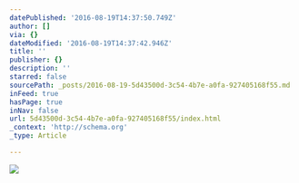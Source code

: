 ```yaml
---
datePublished: '2016-08-19T14:37:50.749Z'
author: []
via: {}
dateModified: '2016-08-19T14:37:42.946Z'
title: ''
publisher: {}
description: ''
starred: false
sourcePath: _posts/2016-08-19-5d43500d-3c54-4b7e-a0fa-927405168f55.md
inFeed: true
hasPage: true
inNav: false
url: 5d43500d-3c54-4b7e-a0fa-927405168f55/index.html
_context: 'http://schema.org'
_type: Article

---
```

![](https://imgflo.herokuapp.com/graph/vahj1ThiexotieMo/c0273d36b435513110ef0ce924405aac/croprotate.jpg?cropheight=1019&cropwidth=1257&degrees=0&input=https%3A%2F%2Fthe-grid-user-content.s3-us-west-2.amazonaws.com%2F993ff795-27d1-47e3-88f1-7bf0a8101f31.jpg&x=23&y=23)